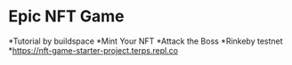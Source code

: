 # Epic NFT Game
*Tutorial by buildspace
*Mint Your NFT
*Attack the Boss
*Rinkeby testnet
*https://nft-game-starter-project.terps.repl.co
